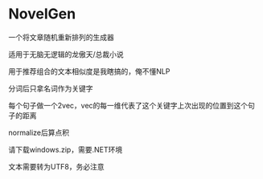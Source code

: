 # NovelGen

一个将文章随机重新排列的生成器

适用于无脑无逻辑的龙傲天/总裁小说

用于推荐组合的文本相似度是我瞎搞的，俺不懂NLP

分词后只拿名词作为关键字

每个句子做一个2vec，vec的每一维代表了这个关键字上次出现的位置到这个句子的距离

normalize后算点积

请下载windows.zip，需要.NET环境

文本需要转为UTF8，务必注意
